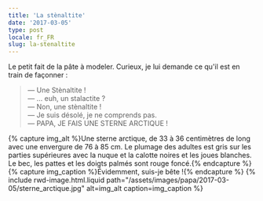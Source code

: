 ```yaml
---
title: 'La stènaltite'
date: '2017-03-05'
type: post
locale: fr_FR
slug: la-stenaltite
---
```


Le petit fait de la pâte à modeler. Curieux, je lui demande ce qu'il est en train de façonner :

> — Une Stènaltite !  
> — … euh, un stalactite ?  
> — Non, une stènaltite !  
> — Je suis désolé, je ne comprends pas.  
> — PAPA, JE FAIS UNE STERNE ARCTIQUE !

{% capture img_alt %}Une sterne arctique, de 33 à 36 centimètres de long avec une envergure de 76 à 85 cm. Le plumage des adultes est gris sur les parties supérieures avec la nuque et la calotte noires et les joues blanches. Le bec, les pattes et les doigts palmés sont rouge foncé.{% endcapture %}
{% capture img_caption %}Évidemment, suis-je bête !{% endcapture %}
{% include rwd-image.html.liquid
path="/assets/images/papa/2017-03-05/sterne_arctique.jpg"
alt=img_alt
caption=img_caption
%}
